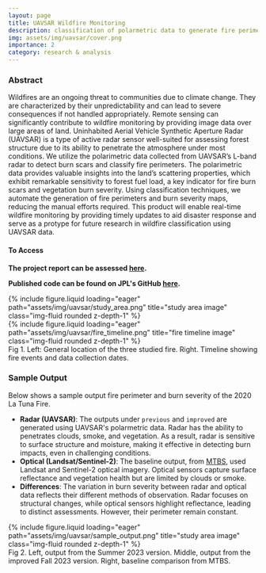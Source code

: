 ```yaml
---
layout: page
title: UAVSAR Wildfire Monitoring
description: classification of polarmetric data to generate fire perimeters and burn severity
img: assets/img/uavsar/cover.png
importance: 2
category: research & analysis
---
```

### Abstract
Wildfires are an ongoing threat to communities due to climate change. They are characterized by their unpredictability and can lead to severe consequences if not handled appropriately. Remote sensing can significantly contribute to wildfire monitoring by providing image data over large areas of land. Uninhabited Aerial Vehicle Synthetic Aperture Radar (UAVSAR) is a type of active radar sensor well-suited for assessing forest structure due to its ability to penetrate the atmosphere under most conditions. We utilize the polarimetric data collected from UAVSAR’s L-band radar to detect burn scars and classify fire perimeters. The polarimetric data provides valuable insights into the land’s scattering properties, which exhibit remarkable sensitivity to forest fuel load, a key indicator for fire burn scars and vegetation burn severity. Using classification techniques, we automate the generation of fire perimeters and burn severity maps, reducing the manual efforts required. This product will enable real-time wildfire monitoring by providing timely updates to aid disaster response and serve as a protype for future research in wildfire classification using UAVSAR data.

#### To Access
__The project report can be assessed [here](https://github.com/wentama/uavsar_wildfire_classification/blob/main/JPL_sum23_report.pdf).__

__Published code can be found on JPL's GitHub [here](https://github.com/nasa-jpl/uavsar-wildfire).__

<div class="row">
    <div class="col-sm-5 mt-3 mt-md-0">
    {% include figure.liquid loading="eager" path="assets/img/uavsar/study_area.png" title="study area image" class="img-fluid rounded z-depth-1" %}
    </div>
    <div class="col-sm-7 mt-3 mt-md-0">
    {% include figure.liquid loading="eager" path="assets/img/uavsar/fire_timeline.png" title="fire timeline image" class="img-fluid rounded z-depth-1" %}
    </div>
</div>
<div class="caption">
    Fig 1. Left: General location of the three studied fire. Right. Timeline showing fire events and data collection dates.
</div>

### Sample Output
Below shows a sample output fire perimeter and burn severity of the 2020 La Tuna Fire. 

- __Radar (UAVSAR)__: The outputs under `previous` and `improved` are generated using UAVSAR's polarmetric data. Radar has the ability to penetrates clouds, smoke, and vegetation. As a result, radar is sensitive to surface structure and moisture, making it effective in detecting burn impacts, even in challenging conditions.
- __Optical (Landsat/Sentinel-2)__: The baseline output, from [MTBS](https://www.mtbs.gov/), used Landsat and Sentinel-2 optical imagery. Optical sensors capture surface reflectance and vegetation health but are limited by clouds or smoke.
- __Differences__: The variation in burn severity between radar and optical data reflects their different methods of observation. Radar focuses on structural changes, while optical sensors highlight reflectance, leading to distinct assessments. However, their perimeter remain constant. 
  
<div class="row">
    <div class="col-sm mt-3 mt-md-0">
    {% include figure.liquid loading="eager" path="assets/img/uavsar/sample_output.png" title="study area image" class="img-fluid rounded z-depth-1" %}
    </div>
</div>
<div class="caption">
    Fig 2. Left, output from the Summer 2023 version. Middle, output from the improved Fall 2023 version. Right, baseline comparison from MTBS.
</div>